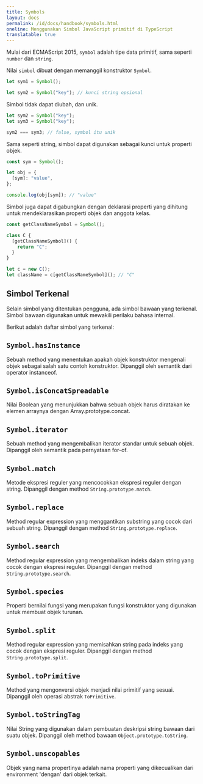 ```yaml
---
title: Symbols
layout: docs
permalink: /id/docs/handbook/symbols.html
oneline: Menggunakan Simbol JavaScript primitif di TypeScript
translatable: true
---
```


Mulai dari ECMAScript 2015, `symbol` adalah tipe data primitif, sama seperti `number` dan `string`.

Nilai `simbol` dibuat dengan memanggil konstruktor `Symbol`.

```ts
let sym1 = Symbol();

let sym2 = Symbol("key"); // kunci string opsional
```

Simbol tidak dapat diubah, dan unik.

```ts
let sym2 = Symbol("key");
let sym3 = Symbol("key");

sym2 === sym3; // false, symbol itu unik
```

Sama seperti string, simbol dapat digunakan sebagai kunci untuk properti objek.

```ts
const sym = Symbol();

let obj = {
  [sym]: "value",
};

console.log(obj[sym]); // "value"
```

Simbol juga dapat digabungkan dengan deklarasi properti yang dihitung untuk mendeklarasikan properti objek dan anggota kelas.

```ts
const getClassNameSymbol = Symbol();

class C {
  [getClassNameSymbol]() {
    return "C";
  }
}

let c = new C();
let className = c[getClassNameSymbol](); // "C"
```

## Simbol Terkenal

Selain simbol yang ditentukan pengguna, ada simbol bawaan yang terkenal.
Simbol bawaan digunakan untuk mewakili perilaku bahasa internal.

Berikut adalah daftar simbol yang terkenal:

## `Symbol.hasInstance`

Sebuah method yang menentukan apakah objek konstruktor mengenali objek sebagai salah satu contoh konstruktor. Dipanggil oleh semantik dari operator instanceof.

## `Symbol.isConcatSpreadable`

Nilai Boolean yang menunjukkan bahwa sebuah objek harus diratakan ke elemen arraynya dengan Array.prototype.concat.

## `Symbol.iterator`

Sebuah method yang mengembalikan iterator standar untuk sebuah objek. Dipanggil oleh semantik pada pernyataan for-of.

## `Symbol.match`

Metode ekspresi reguler yang mencocokkan ekspresi reguler dengan string. Dipanggil dengan method `String.prototype.match`.

## `Symbol.replace`

Method regular expression yang menggantikan substring yang cocok dari sebuah string. Dipanggil dengan method `String.prototype.replace`.

## `Symbol.search`

Method regular expression yang mengembalikan indeks dalam string yang cocok dengan ekspresi reguler. Dipanggil dengan method `String.prototype.search`.

## `Symbol.species`

Properti bernilai fungsi yang merupakan fungsi konstruktor yang digunakan untuk membuat objek turunan.

## `Symbol.split`

Method regular expression yang memisahkan string pada indeks yang cocok dengan ekspresi reguler.
Dipanggil dengan method `String.prototype.split`.

## `Symbol.toPrimitive`

Method yang mengonversi objek menjadi nilai primitif yang sesuai.
Dipanggil oleh operasi abstrak `ToPrimitive`.

## `Symbol.toStringTag`

Nilai String yang digunakan dalam pembuatan deskripsi string bawaan dari suatu objek.
Dipanggil oleh method bawaan `Object.prototype.toString`.

## `Symbol.unscopables`

Objek yang nama propertinya adalah nama properti yang dikecualikan dari environment 'dengan' dari objek terkait.
